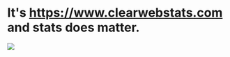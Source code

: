 # It's https://www.clearwebstats.com and stats does matter. 
[![](https://data.jsdelivr.com/v1/package/gh/keshabraj/bootstrap2/badge)](https://www.jsdelivr.com/package/gh/keshabraj/bootstrap2)
